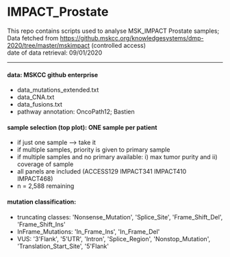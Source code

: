 # IMPACT_Prostate

This repo contains scripts used to analyse MSK_IMPACT Prostate samples;   
Data fetched from https://github.mskcc.org/knowledgesystems/dmp-2020/tree/master/mskimpact (controlled access)   
date of data retrieval: 09/01/2020
***
#### data: MSKCC github enterprise
- data_mutations_extended.txt
- data_CNA.txt
- data_fusions.txt
- pathway annotation: OncoPath12; Bastien

#### sample selection (top plot): ONE sample per patient   
- if just one sample --> take it
- if multiple samples, priority is given to primary sample
- if multiple samples and no primary available: i) max tumor purity and ii) coverage of sample
- all panels are included (ACCESS129 IMPACT341 IMPACT410 IMPACT468)
- n = 2,588 remaining

#### mutation classification:
- truncating classes: 'Nonsense_Mutation', 'Splice_Site', 'Frame_Shift_Del', 'Frame_Shift_Ins'
- InFrame_Mutations: 'In_Frame_Ins', 'In_Frame_Del'
- VUS: '3\'Flank', '5\'UTR', 'Intron', 'Splice_Region', 'Nonstop_Mutation', 'Translation_Start_Site', '5\'Flank'


